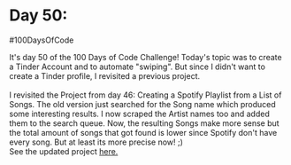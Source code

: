 # Day 50:
#100DaysOfCode

It's day 50 of the 100 Days of Code Challenge! Today's topic was to create a Tinder Account and to automate "swiping". But since I didn't want to create a Tinder profile, I revisited a previous project.
<br>
<br>
I revisited the Project from day 46: Creating a Spotify Playlist from a List of Songs. The old version just searched for the Song name which produced some interesting results. I now scraped the Artist names too and added them to the search queue. Now, the resulting Songs make more sense but the total amount of songs that got found is lower since Spotify don't have every song. But at least its more precise now! ;)
<br>
See the updated project [here.](https://github.com/Ma-Ko-dev/100DaysOfCode/tree/main/Day%20046)